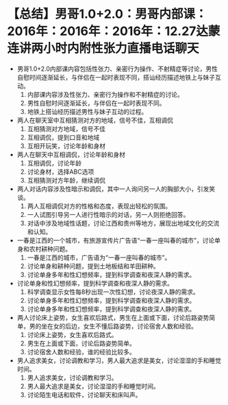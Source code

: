 # 【总结】男哥1.0+2.0：男哥内部课：2016年：2016年：2016年：12.27达蒙连讲两小时内附性张力直播电话聊天

-   男哥1.0+2.0内部课内容包括性张力、亲密行为操作、不射精症等讨论，男性自慰时间逐渐延长，与伴侣在一起时表现不同，搭讪经历描述地铁上与妹子互动。
    1.  内部课内容涉及性张力、亲密行为操作和不射精症的讨论。
    2.  男性自慰时间逐渐延长，与伴侣在一起时表现不同。
    3.  地铁上搭讪经历描述男性与妹子互动的过程。
-   两人在聊天室中互相猜测对方的地域，信号不佳，互相调侃
    1.  互相猜测对方地域，信号不佳
    2.  互相调侃，提到口音和地域
    3.  互相开玩笑，讨论年龄和身材
-   两人在聊天中互相调侃，讨论年龄和身材
    1.  互相调侃，讨论年龄
    2.  讨论身材，选择ABC选项
    3.  互相猜测对方年龄，继续调侃
-   两人对话内容涉及性暗示和调侃，其中一人询问另一人的胸部大小，引发笑谈。
    1.  两人互相调侃对方的性格和态度，表现出轻松的氛围。
    2.  一人试图引导另一人进行性暗示的对话，另一人则拒绝回答。
    3.  对话中涉及地域性话题，讨论江西和贵州等地方，展现出地域文化的交流和认知。
-   一春是江西的一个城市，有旅游宣传片广告语“一春一座叫春的城市”，讨论单身和农村耕种问题。
    1.  一春是江西的城市，广告语为“一春一座叫春的城市”。
    2.  讨论单身和耕种问题，提到土地板结和羊田耕种。
    3.  讨论单身多年和性幻想频率，提到科学调查和夜深人静的需求。
-   讨论单身和性幻想频率，提到科学调查和夜深人静的需求。
    1.  科学调查显示女性每8秒出现一次性幻想，讨论夜深人静的需求。
    2.  讨论单身多年和性幻想频率，提到科学调查和夜深人静的需求。
    3.  讨论单身多年和性幻想频率，提到科学调查和夜深人静的需求。
-   两人讨论床上姿势，女生喜欢后路式，男生在上面或下面，讨论后路姿势简单，男的坐在女的后边，女生不懂后路姿势，讨论宿舍人数和经验。
    1.  讨论床上姿势，女生喜欢后路式。
    2.  男生在上面或下面，讨论后路姿势简单。
    3.  讨论宿舍人数和经验，谁的经验比较多。
-   男人追求美女，讨论调教和学习，男人最大追求是美女，讨论湿湿的手和睡觉时间。
    1.  男人追求美女，讨论调教和学习。
    2.  男人最大追求是美女，讨论湿湿的手和睡觉时间。
    3.  讨论陌生电话和软件，讨论聊天和床叫声。
